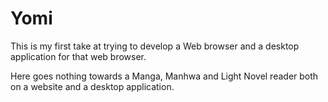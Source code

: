 # Yomi

This is my first take at trying to develop a Web browser and a desktop application for that web browser.

Here goes nothing towards a Manga, Manhwa and Light Novel reader both on a website and a desktop application.
